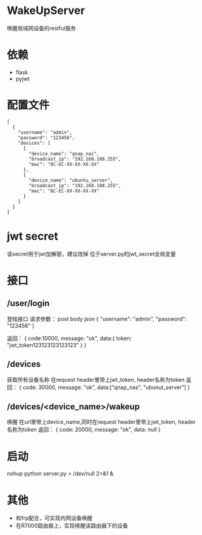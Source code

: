 # WakeUpServer
唤醒局域网设备的restful服务

# 依赖
* flask
* pyjwt

# 配置文件
```
[
  {
    "username": "admin",
    "password": "123456",
    "devices": [
      {
        "device_name": "qnap_nas",
        "broadcast_ip": "192.168.188.255",
        "mac": "8C-EC-XX-XX-XX-XX"
      },
	  {
        "device_name": "ubuntu_server",
        "broadcast_ip": "192.168.188.255",
        "mac": "8C-EC-XX-XX-XX-XX"
      }
    ]
  }
]
```

# jwt secret
该secret用于jwt加解密，建议改掉
位于server.py的jwt_secret全局变量

# 接口
## /user/login
登陆接口
请求参数：
post body json
{
  "username": "admin",
  "password": "123456"
}

返回：
{
  code:10000,
  message: "ok",
  data:{
    token: "jwt_token123123123123123"
  }
}

## /devices
获取所有设备名称
在request header里带上jwt_token, header名称为token
返回：
{
  code: 30000,
  message: "ok",
  data:["qnap_nas", "ubunut_server"]
}

## /devices/<device_name>/wakeup
唤醒
在url里带上device_name,同时在request header里带上jwt_token, header名称为token
返回：
{
  code: 20000,
  message: "ok",
  data: null
}

# 启动
nohup python server.py > /dev/null 2>&1 &

# 其他
* 和frp配合，可实现内网设备唤醒
* 在R7000路由器上，实现唤醒该路由器下的设备









